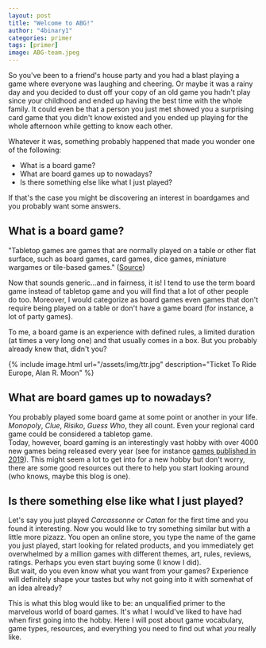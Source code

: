 ```yaml
---
layout: post
title: "Welcome to ABG!"
author: "4binary1"
categories: primer
tags: [primer]
image: ABG-team.jpeg
---
```

So you've been to a friend's house party and you had a blast playing a game where everyone was laughing and cheering. Or maybe it was a rainy day and you decided to dust off your copy of an old game you hadn't play since your childhood and ended up having the best time with the whole family. It could even be that a person you just met showed you a surprising card game that you didn't know existed and you ended up playing for the whole afternoon while getting to know each other.

Whatever it was, something probably happened that made you wonder one of the following:

- What is a board game?
- What are board games up to nowadays?
- Is there something else like what I just played?

If that's the case you might be discovering an interest in boardgames and you probably want some answers.

## What is a board game?

"Tabletop games are games that are normally played on a table or other flat surface, such as board games, card games, dice games, miniature wargames or tile-based games." ([Source](https://en.wikipedia.org/wiki/Tabletop_game))

Now that sounds generic...and in fairness, it is! I tend to use the term board game instead of tabletop game and you will find that a lot of other people do too. Moreover, I would categorize as board games even games that don't require being played on a table or don't have a game board (for instance, a lot of party games).

To me, a board game is an experience with defined rules, a limited duration (at times a very long one) and that usually comes in a box. But you probably already knew that, didn't you?

{% include image.html url="/assets/img/ttr.jpg" description="Ticket To Ride Europe, Alan R. Moon" %}

## What are board games up to nowadays?

You probably played some board game at some point or another in your life. _Monopoly_, _Clue_, _Risiko_, _Guess Who_, they all count. Even your regional card game could be considered a tabletop game.  
Today, however, board gaming is an interestingly vast hobby with over 4000 new games being released every year (see for instance [games published in 2019](https://boardgamegeek.com/search/boardgame/page/1?advsearch=1&q=&include%5Bdesignerid%5D=&include%5Bpublisherid%5D=&geekitemname=&range%5Byearpublished%5D%5Bmin%5D=2019&range%5Byearpublished%5D%5Bmax%5D=2019&range%5Bminage%5D%5Bmax%5D=&range%5Bnumvoters%5D%5Bmin%5D=&range%5Bnumweights%5D%5Bmin%5D=&range%5Bminplayers%5D%5Bmax%5D=&range%5Bmaxplayers%5D%5Bmin%5D=&range%5Bleastplaytime%5D%5Bmin%5D=&range%5Bplaytime%5D%5Bmax%5D=&floatrange%5Bavgrating%5D%5Bmin%5D=&floatrange%5Bavgrating%5D%5Bmax%5D=&floatrange%5Bavgweight%5D%5Bmin%5D=&floatrange%5Bavgweight%5D%5Bmax%5D=&colfiltertype=&searchuser=&nosubtypes%5B0%5D=boardgameexpansion&playerrangetype=normal&B1=Submit)). This might seem a lot to get into for a new hobby but don't worry, there are some good resources out there to help you start looking around (who knows, maybe this blog is one).

## Is there something else like what I just played?

Let's say you just played _Carcassonne_ or _Catan_ for the first time and you found it interesting. Now you would like to try something similar but with a little more pizazz. You open an online store, you type the name of the game you just played, start looking for related products, and you immediately get overwhelmed by a million games with different themes, art, rules, reviews, ratings. Perhaps you even start buying some (I know I did).  
But wait, do you even know what you want from your games? Experience will definitely shape your tastes but why not going into it with somewhat of an idea already?

This is what this blog would like to be: an unqualified primer to the marvelous world of board games. It's what I would've liked to have had when first going into the hobby. Here I will post about game vocabulary, game types, resources, and everything you need to find out what _you_ really like.
